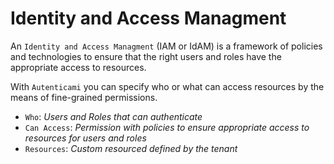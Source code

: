 # Identity and Access Managment

An `Identity and Access Managment` (IAM or IdAM) is a framework of policies and technologies to ensure that the right users and roles have the appropriate access to resources.

With `Autenticami` you can specify who or what can access resources by the means of fine-grained permissions.

- `Who`: *Users and Roles that can authenticate*
- `Can Access`: *Permission with policies to ensure appropriate access to resources for users and roles*
- `Resources`: *Custom resourced defined by the tenant*
